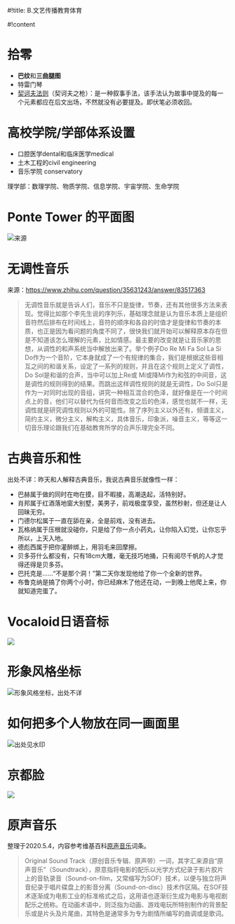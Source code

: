 #!title:    B.文艺传播教育体育

#!content

# 拾零

- **巴纹**和**三曲腿图**
- 特雷门琴
- [契诃夫法则](https://zh.wikipedia.org/zh-cn/%E5%A5%91%E8%AF%83%E5%A4%AB%E4%B9%8B%E6%9E%AA)（契诃夫之枪）：是一种叙事手法，该手法认为故事中提及的每一个元素都应在后文出场，不然就没有必要提及。即伏笔必须收回。

# 高校学院/学部体系设置

- 口腔医学dental和临床医学medical
- 土木工程的civil engineering
- 音乐学院 conservatory

理学部：数理学院、物质学院、信息学院、宇宙学院、生命学院

# Ponte Tower 的平面图

![[来源](https://suzannewhitby.com/ponte-tower-of-dreams/)](./image/B/ponte-plan.jpg)

# 无调性音乐

来源：https://www.zhihu.com/question/35631243/answer/83517363

> 无调性音乐就是告诉人们，音乐不只是旋律，节奏，还有其他很多方法来表现。觉得比如那个李先生说的序列乐，基础理念就是认为音乐本质上是组织音符然后排布在时间线上，音符的顺序和各自的时值才是旋律和节奏的本质，也正是因为看问题的角度不同了，很快我们就开始可以解释原本存在但是不知道该怎么理解的元素，比如情感。最主要的改变就是让音乐家的思想，从调性的和声系统当中解放出来了。举个例子Do Re Mi Fa Sol La Si Do作为一个音阶，它本身就成了一个有规律的集合，我们是根据这些音相互之间的和谐关系，设定了一系列的规则，并且在这个规则上定义了调性，Do Sol是和谐的合声，当中可以加上Re或 Mi或降Mi作为和弦的中间音，这是调性的规则得到的结果。而跳出这样调性规则的就是无调性，Do Sol只是作为一对同时出现的音组，讲究一种相互混合的色泽，就好像是在一个时间点上的音，他们可以替代为任何音而改变之后的色泽，感觉也就不一样，无调性就是研究调性规则以外的可能性。除了序列主义以外还有，频谱主义，简约主义，微分主义，解构主义，具体音乐，印象派，噪音主义，等等这一切音乐理论跟我们在基础教育所学的合声乐理完全不同。

# 古典音乐和性

出处不详：昨天和人解释古典音乐，我说古典音乐就像性一样：

- 巴赫属于做的同时在吻在摸，目不暇接，高潮迭起，活特别好。
- 肖邦属于红酒落地窗大别墅，美男子，前戏极度享受，虽然秒射，但还是让人回昧无穷。
- 门德尔松属于一直在舔在亲，全是前戏，没有进去。
- 瓦格纳属于压根就没碰你，只是给了你一点小药丸，让你陷入幻觉，让你忘乎所以，上天入地。
- 德彪西属于把你灌醉绑上，用羽毛来回摩擦。
- 贝多芬什么都没有，只有18cm大雕，毫无技巧地捅，只有阅尽千帆的人才觉得还得是贝多芬。
- 巴托克是……“不是那个洞！”第二天你发现他给了你一个全新的世界。
- 布鲁克纳是搞了你两个小时，你已经麻木了他还在动，一到晚上他爬上来，你就知道完蛋了。

# Vocaloid日语音标

![ ](./image/B/Vocaloid日语音标.png)

# 形象风格坐标

![形象风格坐标，出处不详](./image/B/形象风格坐标.jpg)

# 如何把多个人物放在同一画面里

![出处见水印](./image/B/多人物透视.png)

# 京都脸

![ ](./image/B/京都脸.jpg)

# 原声音乐

整理于2020.5.4，内容参考维基百科[原声音乐](https://zh.wikipedia.org/wiki/%E5%8E%9F%E5%A3%B0%E9%9F%B3%E4%B9%90)词条。

> Original Sound Track（原创音乐专辑、原声带）一词，其字汇来源自“原声音乐”（Soundtrack），原意指将电影的配乐以光学方式纪录于影片胶片上的音轨录音（Sound-on-film，又常缩写为SOF）技术，以便与独立将声音纪录于唱片碟盘上的影音分离（Sound-on-disc）技术作区隔。在SOF技术逐渐成为电影工业的标准格式之后，这用语也逐渐衍生成为电影与电视剧配乐之统称。在动画术语中，则泛指为动画、游戏电玩所特别制作的背景配乐或是片头及片尾曲，其特色是通常多为专为剧情所编写的曲调或是歌词。
